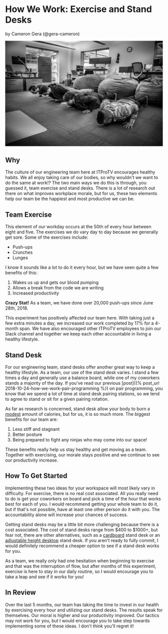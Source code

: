 # How We Work: Exercise and Stand Desks

by Cameron Gera (@gera-cameron)

![A photo of ITProTV Team doing push ups][]

## Why

The culture of our engineering team here at ITProTV encourages healthy habits. We all enjoy taking
care of our bodies, so why wouldn't we want to do the same at work!? The two main ways we do this is
through, you guessed it, team exercise and stand desks. There is a lot of research out there on what
improves workplace morale, but for us, these two elements help our team be the happiest and most
productive we can be.

## Team Exercise

This element of our workday occurs at the 50th of every hour between eight and five. The exercises we do vary day
to day because we generally get sore. Some of the exercises include:

- Push-ups
- Crunches
- Lunges

I know it sounds like a lot to do it every hour, but we have seen quite a few benefits of this:

1. Wakes us up and gets our blood pumping
1. Allows a break from the code we are writing
1. Increased productivity

**Crazy Stat!** As a team, we have done over 20,000 push-ups since June 28th, 2018.

This experiment has positively affected our team here. With taking just a few extra minutes a day,
we increased our work completed by 17% for a 4-month span. We have also encouraged other ITProTV
employees to join our Slack channel and together we keep each other accountable in living a healthy
lifestyle.

## Stand Desk

For our engineering team, stand desks offer another great way to keep a healthy lifestyle. As a team,
our use of the stand desk varies. I stand a few times a day and generally use a balance
board, while one of my coworkers stands a majority of the day. If you've read our previous
[post]({% post_url 2018-10-24-how-we-work-pair-programming %}) on
pair programming, you know that we spend a lot of time at stand desk pairing stations, so we tend
to agree to stand or sit for a given pairing rotation.

As far as research is concerned, stand desk allow your body to burn a [modest][] amount of calories,
but for us, it is so much more. The biggest benefits for our team are:

1. Less stiff and stagnant
1. Better posture
1. Being prepared to fight any ninjas who may come into our space!

These benefits really help us stay healthy and get moving as a team. Together with exercising, our
morale stays positive and we continue to see our productivity increase.

## How To Get Started

Implementing these two ideas for your workspace will most likely vary in difficulty. For exercise, there is no
real cost associated. All you really need to do is get your coworkers on board and pick a time of the hour that
works best for each of you. I would recommend getting your whole team to do it, but if that's not possible, have
at least one other person do it with you. The accountability alone will increase your chances of success.

Getting stand desks may be a little bit more challenging because there is a cost associated. The cost of stand
desks range from $400 to $1000+, but fear not, there are other alternatives, such as a [cardboard][] stand desk
or an [adjustable height desktop][] stand desk. If you aren't ready to fully commit, I would definitely recommend
a cheaper option to see if a stand desk works for you.

As a team, we really only had one hesitation when beginning to exercise and that was the interruption of flow, but
after months of this experiment, exercise is here to stay in our daily routine, so I would encourage you to take a
leap and see if it works for you!

## In Review

Over the last 5 months, our team has taking the time to invest in our health by exercising
every hour and utilizing our stand desks. The results speak for themselves. Our moral is higher
and our productivity improved. Our tactics may not work for you, but I would encourage you to
take step towards implementing some of these ideas. I don't think you'll regret it!


[A photo of ITProTV Team doing push ups]: /assets/2018-11-26-push-ups.jpg
[modest]: https://journals.sagepub.com/doi/full/10.1177/2047487317752186
[cardboard]:https://www.amzn.com/B01GGNV6R0
[adjustable height desktop]: https://www.amzn.com/B07CYGJ2RX
